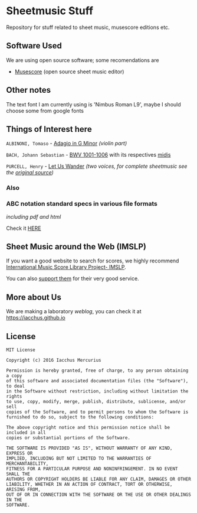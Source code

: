 # Sheetmusic Stuff

Repository for stuff related to sheet music, musescore editions etc.

## Software Used

We are using open source software; some recomendations are

* [Musescore](https://musescore.org) (open source sheet music editor)


## Other notes

The text font I am currently using is 'Nimbus Roman L9', maybe I should choose
some from google fonts

## Things of Interest here

`ALBINONI, Tomaso` - [Adagio in G Minor](https://github.com/iacchus/sheet-music-stuff/tree/master/ALBINONI%2C%20Tomaso/adagio_in_g_minor) *(violin part)*

`BACH, Johann Sebastian` - [BWV 1001-1006](https://github.com/iacchus/sheet-music-stuff/tree/master/BACH%2C%20Johann%20Sebastian) with its respectives [midis](https://github.com/iacchus/sheet-music-stuff/tree/master/BACH%2C%20Johann%20Sebastian/midi)

`PURCELL, Henry` - [Let Us Wander](https://github.com/iacchus/sheet-music-stuff/tree/master/PURCELL%2C%20Henry/let_us_wander) *(two voices, for complete sheetmusic see the [original source](https://github.com/iacchus/sheet-music-stuff/blob/master/PURCELL%2C%20Henry/let_us_wander/originalsource_henry_purcell_6_vocal_duets.pdf))*

### Also

### ABC notation standard specs in various file formats

*including pdf and html*

Check it [HERE](https://github.com/iacchus/sheet-music-stuff/tree/master/ABC_Music_Notation_Standard)

## Sheet Music around the Web (IMSLP)

If you want a good website to search for scores, we highly recommend [International Music Score Library Project- IMSLP](http://imslp.org/).

You can also [support them](https://imslp.org/wiki/IMSLP:Subscriptions) for their very good service. 

## More about Us

We are making a laboratory *weblog*, you can check it at https://iacchus.github.io

## License

```
MIT License

Copyright (c) 2016 Iacchus Mercurius

Permission is hereby granted, free of charge, to any person obtaining a copy
of this software and associated documentation files (the "Software"), to deal
in the Software without restriction, including without limitation the rights
to use, copy, modify, merge, publish, distribute, sublicense, and/or sell
copies of the Software, and to permit persons to whom the Software is
furnished to do so, subject to the following conditions:

The above copyright notice and this permission notice shall be included in all
copies or substantial portions of the Software.

THE SOFTWARE IS PROVIDED "AS IS", WITHOUT WARRANTY OF ANY KIND, EXPRESS OR
IMPLIED, INCLUDING BUT NOT LIMITED TO THE WARRANTIES OF MERCHANTABILITY,
FITNESS FOR A PARTICULAR PURPOSE AND NONINFRINGEMENT. IN NO EVENT SHALL THE
AUTHORS OR COPYRIGHT HOLDERS BE LIABLE FOR ANY CLAIM, DAMAGES OR OTHER
LIABILITY, WHETHER IN AN ACTION OF CONTRACT, TORT OR OTHERWISE, ARISING FROM,
OUT OF OR IN CONNECTION WITH THE SOFTWARE OR THE USE OR OTHER DEALINGS IN THE
SOFTWARE.
```
